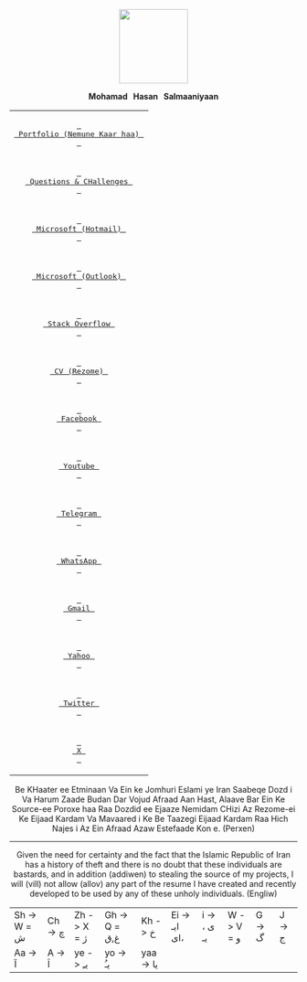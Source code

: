 <p align='center'>
 <img src="https://lh3.googleusercontent.com/a/ACg8ocKU6LTF-Ba4aBVlLdnogNVDczyhSwQZHi63tCOLbno2pvLR6fJB=s150-c-no" width='120' height='130'>
</p>
<p align='center'>
 <strong> Mohamad   Hasan   Salmaaniyaan </strong>
</p>

<div align="center">
   <table>
    
   <tr>
        <td colspan='2'>
             <p align='center'><a href="https://github.com/mohamadhasansalmaaniyaan72/Portfolio-Nemune-Kaar-haa-/releases/download/main/Portfolio.pdf"><kbd> <br> Portfolio (Nemune Kaar haa) <br> </kbd></a></p>
        </td>
   </tr>
    
   <tr>
       <td colspan='2'>
             <p align='center'><a href="https://github.com/mohamadhasansalmaaniyaan72/Questions-CHallenges/issues"><kbd> <br> Questions & CHallenges <br> </kbd></a></p>
       </td>
   </tr>

  <tr>
       <td colspan='2'>
             <p align='center'><a href="https://learn.microsoft.com/en-us/users/mohammadhasansalmanian-5415/" target="_blank"><kbd> <br> Microsoft (Hotmail) <br> </kbd></a></p>
       </td>
  </tr>
 
  <tr>
       <td colspan='2'>
             <p align='center'><a href="https://learn.microsoft.com/en-us/users/mohamadhasansalmaaniyaan-1957/" target="_blank"><kbd> <br> Microsoft (Outlook) <br> </kbd></a></p>
       </td>
  </tr>
   
   <tr>
       <td colspan='2'>
             <p align='center'><a href="https://stackoverflow.com/users/5234401/mohamad-hasan-salmaaniyaan" target="_blank"><kbd> <br> Stack Overflow <br> </kbd></a></p>
       </td>
   </tr>
  
   <tr>
       <td colspan='2'>
             <p align='center'><a href="https://cvbuilder.me/portfolio/5v1az1" target="_blank"><kbd> <br> CV (Rezome) <br> </kbd></a></p>
       </td>
   </tr>
    
   <tr>
       <td colspan='2'>
             <p align='center'><a href="https://www.facebook.com/mohamad.hasan.salmaaniyaan" target="_blank"><kbd> <br> Facebook <br> </kbd></a></p>
       </td>
   </tr>

   <tr>
       <td colspan='2'>
             <p align='center'><a href="https://www.youtube.com/@mohamadhasansalmaaniyaan" target="_blank"><kbd> <br> Youtube <br> </kbd></a></p>
       </td>
   </tr>
   
   <tr>
       <td colspan='2'>
             <p align='center'><a href="https://t.me/Mohamad_Hasan_Salmaaniyaan" target="_blank"><kbd> <br> Telegram <br> </kbd></a></p>
       </td>
   </tr>
   
   <tr>
       <td colspan='2'>
             <p align='center'><a href="https://wa.me/989130226121" target="_blank"><kbd> <br> WhatsApp <br> </kbd></a></p>
       </td>
   </tr>
   
   <tr>
       <td colspan='2'>
             <p align='center'><a href="mailto:mh.salmanian@gmail.com" target="_blank"><kbd> <br> Gmail <br> </kbd></a></p>
       </td>
   </tr>
   
   <tr>
       <td colspan='2'>
             <p align='center'><a href="mailto:mh.salmanian@yahoo.com" target="_blank"><kbd> <br> Yahoo <br> </kbd></a></p>
       </td>
   </tr>
   
   <tr>
       <td colspan='2'>
         <p align='center'><a href="https://twitter.com/salmaaniyaan72" target="_blank"><kbd> <br> Twitter <br> </kbd></a></p>
       </td>
   </tr>
   
   <tr>
       <td colspan='2'>
             <p align='center'><a href="https://x.com/salmaaniyaan72" target="_blank"><kbd> <br> X <br> </kbd></a></p>
       </td>
   </tr>
 </table>

Be KHaater ee Etminaan Va Ein ke Jomhuri Eslami ye Iran Saabeqe Dozd i Va Harum Zaade Budan Dar Vojud Afraad Aan Hast, Alaave Bar Ein Ke Source-ee Poroxe haa Raa
Dozdid ee Ejaaze Nemidam CHizi Az Rezome-ei Ke Eijaad Kardam Va Mavaared i Ke Be Taazegi Eijaad Kardam Raa Hich Najes i Az Ein Afraad Azaw Estefaade Kon e. (Perxen)

----
Given the need for certainty and the fact that the Islamic Republic of Iran has a history of theft and there is no doubt that these individuals are bastards, and in addition (addiwen) to stealing the source of my projects, I will (vill) not allow (allov) any part of the resume I have created and recently developed to be used by any of these unholy individuals. (Engliw)

<table>
 <tr>
  <td>
   Sh -> W = ش
  </td>

  <td>
   Ch -> چ
  </td>
   
  <td>
   Zh -> X = ژ
  </td>

  <td>
   Gh -> Q = غ,ق
  </td>

  <td>
   Kh -> خ
  </td>

  <td>
   Ei -> ایـ ،ای
  </td>

  <td>
   i -> ی ، یـ
  </td>

  <td>
   W -> V = و
  </td>

  <td>
   G -> گ
  </td>

   <td>
   J -> ج
  </td>
 </tr>

 <tr>
  <td>
   Aa -> آ
  </td>
  <td>
   A -> اَ
  </td>

  <td>
   ye ->  یـِ
  </td>

  <td>
   yo -> یـُ
  </td>

  <td>
   yaa -> یا
  </td>
  
 </tr>
</table>


</div>
